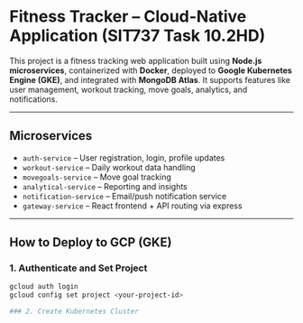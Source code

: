 # Fitness Tracker – Cloud-Native Application (SIT737 Task 10.2HD)

This project is a fitness tracking web application built using **Node.js microservices**, containerized with **Docker**, deployed to **Google Kubernetes Engine (GKE)**, and integrated with **MongoDB Atlas**. It supports features like user management, workout tracking, move goals, analytics, and notifications.

---

## Microservices

- `auth-service` – User registration, login, profile updates
- `workout-service` – Daily workout data handling
- `movegoals-service` – Move goal tracking
- `analytical-service` – Reporting and insights
- `notification-service` – Email/push notification service
- `gateway-service` – React frontend + API routing via express

---

## How to Deploy to GCP (GKE)

### 1. Authenticate and Set Project
```bash
gcloud auth login
gcloud config set project <your-project-id>

### 2. Create Kubernetes Cluster
